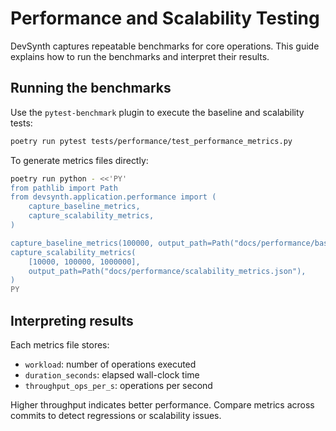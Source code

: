 # Performance and Scalability Testing

DevSynth captures repeatable benchmarks for core operations. This guide explains how to run the benchmarks and interpret their results.

## Running the benchmarks

Use the `pytest-benchmark` plugin to execute the baseline and scalability tests:

```bash
poetry run pytest tests/performance/test_performance_metrics.py
```

To generate metrics files directly:

```bash
poetry run python - <<'PY'
from pathlib import Path
from devsynth.application.performance import (
    capture_baseline_metrics,
    capture_scalability_metrics,
)

capture_baseline_metrics(100000, output_path=Path("docs/performance/baseline_metrics.json"))
capture_scalability_metrics(
    [10000, 100000, 1000000],
    output_path=Path("docs/performance/scalability_metrics.json"),
)
PY
```

## Interpreting results

Each metrics file stores:

- `workload`: number of operations executed
- `duration_seconds`: elapsed wall-clock time
- `throughput_ops_per_s`: operations per second

Higher throughput indicates better performance. Compare metrics across commits to detect regressions or scalability issues.
